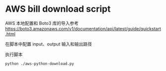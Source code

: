 # AWS bill download script

AWS 本地配置和 Boto3 库的导入参考 https://boto3.amazonaws.com/v1/documentation/api/latest/guide/quickstart.html

在脚本中配置 input、output 输入和输出路径

执行脚本
```shell
python ./aws-python-download.py
```
